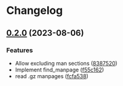 # Changelog

## [0.2.0](https://github.com/ysthakur/man_completions/compare/man_completions_cli-v0.1.0...man_completions_cli-v0.2.0) (2023-08-06)


### Features

* Allow excluding man sections ([8387520](https://github.com/ysthakur/man_completions/commit/8387520e4add4ee96969f644d08fb6ed6e301d95))
* Implement find_manpage ([f55c162](https://github.com/ysthakur/man_completions/commit/f55c162d721cc9a2a6b10c6c214383933393246e))
* read .gz manpages ([fcfa538](https://github.com/ysthakur/man_completions/commit/fcfa5389ad630e0ad71fb7838cc9dc7e780a194c))
